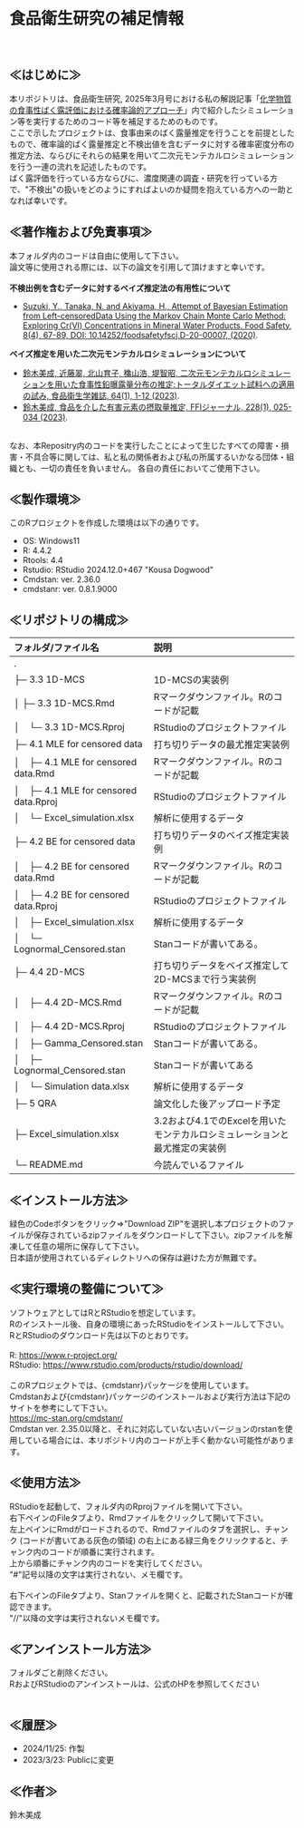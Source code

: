 # 食品衛生研究の補足情報 <br> 
&nbsp;<br>
## ≪はじめに≫<br>
本リポジトリは、食品衛生研究, 2025年3月号における私の解説記事「[化学物質の食事性ばく露評価における確率論的アプローチ](http://suishinka.shop15.makeshop.jp/shopbrand/category02/)」内で紹介したシミュレーション等を実行するためのコード等を補足するためのものです。<br>
ここで示したプロジェクトは、食事由来のばく露量推定を行うことを前提としたもので、確率論的ばく露量推定と不検出値を含むデータに対する確率密度分布の推定方法、ならびにそれらの結果を用いて二次元モンテカルロシミュレーションを行う一連の流れを記述したものです。<br>
ばく露評価を行っている方ならびに、濃度関連の調査・研究を行っている方で、"不検出"の扱いをどのようにすればよいのか疑問を抱えている方への一助となれば幸いです。
<br>
## ≪著作権および免責事項≫<br>
本フォルダ内のコードは自由に使用して下さい。<br>
論文等に使用される際には、以下の論文を引用して頂けますと幸いです。<br>
<br>
**不検出例を含むデータに対するベイズ推定法の有用性について**<br>
* [Suzuki, Y., Tanaka, N. and Akiyama, H., Attempt of Bayesian Estimation from Left-censoredData Using the Markov Chain Monte Carlo Method: Exploring Cr(VI) Concentrations in Mineral  Water Products. Food Safety, 8(4), 67-89, DOI: 10.14252/foodsafetyfscj.D-20-00007, (2020)](https://www.jstage.jst.go.jp/article/foodsafetyfscj/8/4/8_D-20-00007/_article).<br>

**ベイズ推定を用いた二次元モンテカルロシミュレーションについて**<br>
* [鈴木美成, 近藤翠, 北山育子, 穐山浩, 堤智昭, 二次元モンテカルロシミュレーションを用いた食事性鉛曝露量分布の推定:トータルダイエット試料への適用の試み, 食品衛生学雑誌, 64(1), 1-12 (2023)](https://www.jstage.jst.go.jp/article/shokueishi/64/1/64_1/_article/-char/ja).<br>
* [鈴木美成, 食品を介した有害元素の摂取量推定, FFIジャーナル, 228(1), 025-034 (2023)](https://www.jstage.jst.go.jp/article/ffij/228/1/228_025/_article/-char/ja/).
<br>
なお、本Repositry内のコードを実行したことによって生じたすべての障害・損害・不具合等に関しては、私と私の関係者および私の所属するいかなる団体・組織とも、一切の責任を負いません。
各自の責任においてご使用下さい。<br>

## ≪製作環境≫<br>
このRプロジェクトを作成した環境は以下の通りです。
* OS: Windows11
* R: 4.4.2
* Rtools: 4.4
* Rstudio: RStudio 2024.12.0+467 "Kousa Dogwood"
* Cmdstan: ver. 2.36.0
* cmdstanr: ver. 0.8.1.9000

## ≪リポジトリの構成≫<br>
| フォルダ/ファイル名 | 説明 |
| :-- | :-- | 
| . |    |  |
| ├─ 3.3 1D-MCS | 1D-MCSの実装例 |
| │ ├─  3.3 1D-MCS.Rmd   | Rマークダウンファイル。Rのコードが記載 |
| │ <code>&nbsp;</code> └─ 3.3 1D-MCS.Rproj | RStudioのプロジェクトファイル |
| ├─ 4.1 MLE for censored data | 打ち切りデータの最尤推定実装例 |
| │ <code>&nbsp;</code> ├─ 4.1 MLE for censored data.Rmd | Rマークダウンファイル。Rのコードが記載 |
| │ <code>&nbsp;</code> ├─ 4.1 MLE for censored data.Rproj | RStudioのプロジェクトファイル |
| │ <code>&nbsp;</code> └─ Excel_simulation.xlsx | 解析に使用するデータ |
| ├─ 4.2 BE for censored data | 打ち切りデータのベイズ推定実装例 |
| │ <code>&nbsp;</code> ├─ 4.2 BE for censored data.Rmd | Rマークダウンファイル。Rのコードが記載 |
| │ <code>&nbsp;</code> ├─ 4.2 BE for censored data.Rproj | RStudioのプロジェクトファイル |
| │ <code>&nbsp;</code> ├─ Excel_simulation.xlsx | 解析に使用するデータ |
| │ <code>&nbsp;</code> └─ Lognormal_Censored.stan | Stanコードが書いてある。|
| ├─ 4.4 2D-MCS | 打ち切りデータをベイズ推定して2D-MCSまで行う実装例 |
| │ <code>&nbsp;</code> ├─ 4.4 2D-MCS.Rmd | Rマークダウンファイル。Rのコードが記載 |
| │ <code>&nbsp;</code> ├─ 4.4 2D-MCS.Rproj | RStudioのプロジェクトファイル |
| │ <code>&nbsp;</code> ├─ Gamma_Censored.stan | Stanコードが書いてある。|
| │ <code>&nbsp;</code> ├─ Lognormal_Censored.stan | Stanコードが書いてある|
| │ <code>&nbsp;</code> └─ Simulation data.xlsx | 解析に使用するデータ|
| ├─ 5 QRA | 論文化した後アップロード予定 |
| ├─ Excel_simulation.xlsx | 3.2および4.1でのExcelを用いたモンテカルロシミュレーションと最尤推定の実装例 |
| └─ README.md| 今読んでいるファイル | 


## ≪インストール方法≫
緑色のCodeボタンをクリック⇒"Download ZIP"を選択し本プロジェクトのファイルが保存されているzipファイルをダウンロードして下さい。zipファイルを解凍して任意の場所に保存して下さい。<br>
日本語が使用されているディレクトリへの保存は避けた方が無難です。<br>

## ≪実行環境の整備について≫
ソフトウェアとしてはRとRStudioを想定しています。<br>
Rのインストール後、自身の環境にあったRStudioをインストールして下さい。<br>
RとRStudioのダウンロード先は以下のとおりです。<br>
<br>
R: <https://www.r-project.org/><br>
RStudio: <https://www.rstudio.com/products/rstudio/download/><br>
<br>
このRプロジェクトでは、{cmdstanr}パッケージを使用しています。<br>
Cmdstanおよび{cmdstanr}パッケージのインストールおよび実行方法は下記のサイトを参考にして下さい。<br>
<https://mc-stan.org/cmdstanr/><br>
Cmdstan ver. 2.35.0以降と、それに対応していない古いバージョンのrstanを使用している場合には、本リポジトリ内のコードが上手く動かない可能性があります。<br>

## ≪使用方法≫
RStudioを起動して、フォルダ内のRprojファイルを開いて下さい。<br>
右下ペインのFileタブより、Rmdファイルをクリックして開いて下さい。<br>
左上ペインにRmdがロードされるので、Rmdファイルのタブを選択し、チャンク (コードが書いてある灰色の領域) の右上にある緑三角をクリックすると、チャンク内のコードが順番に実行されます。<br>
上から順番にチャンク内のコードを実行してください。<br>
"#"記号以降の文字は実行されない、メモ欄です。<br>
<br>
右下ペインのFileタブより、Stanファイルを開くと、記載されたStanコードが確認できます。<br>
"//"以降の文字は実行されないメモ欄です。<br>

## ≪アンインストール方法≫
フォルダごと削除ください。<br>
RおよびRStudioのアンインストールは、公式のHPを参照してください<br>
<br>
## ≪履歴≫
* 2024/11/25: 作製
* 2023/3/23: Publicに変更

## ≪作者≫
鈴木美成<br>
<br>
